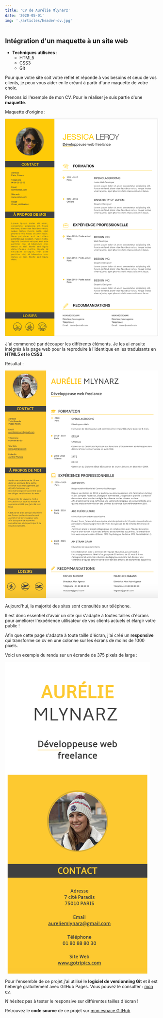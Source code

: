 ```yaml
---
title: 'CV de Aurélie Mlynarz'
date: '2020-05-01'
img: './articles/header-cv.jpg'
---
```


## Intégration d'un maquette à un site web

* **Techniques utilisées** : 
    * HTML5 
    * CSS3 
    * Git

Pour que votre site soit votre reflet et réponde à vos besoins et ceux de vos clients, je peux vous aider en le créant à partir d'une maquette de votre choix.

Prenons ici l'exemple de mon CV. Pour le réaliser je suis partie d'une **maquette**.

Maquette d'origine :

![Maquette d'origine](./img-cv/maquette-cv.png) 

J'ai commencé par découper les différents éléments.
Je les ai ensuite intégrés à la page web pour la reproduire à l'identique en les traduisants en **HTML5 et le CSS3**.

Résultat :

![cv Aurélie Mlynarz](./img-cv/cv-aurelie-mlynarz.png)

Aujourd'hui, la majorité des sites sont consultés sur téléphone.

Il est donc essentiel d'avoir un site qui s'adapte à toutes tailles d'écrans pour améliorer l'expérience utilisateur de vos clients actuels et élargir votre public !

Afin que cette page s'adapte à toute taille d'écran, j'ai créé un **responsive** qui transforme ce cv en une colonne sur les écrans de moins de 1000 pixels.

Voici un exemple du rendu sur un écrande de 375 pixels de large :

![cv responsive](./img-cv/cv-responsive.png)

Pour l'ensemble de ce projet j'ai utilisé le **logiciel de versionning Git** et il est hébergé gratuitement avec GitHub Pages. Vous pouvez le consulter : [mon cv](https://lilimly.github.io/cv_aurelie_mlynarz/).

N'hésitez pas à tester le responsive sur différentes tailles d'écran !

Retrouvez le **code source** de ce projet sur [mon espace GitHub](https://github.com/Lilimly/cv_aurelie_mlynarz)